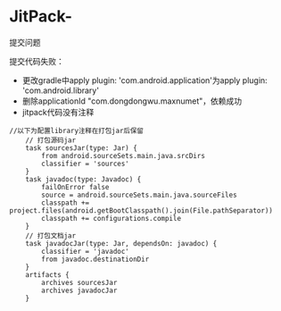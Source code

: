 # JitPack-
提交问题

提交代码失败：
- 更改gradle中apply plugin: 'com.android.application'为apply plugin: 'com.android.library'
- 删除applicationId "com.dongdongwu.maxnumet"，依赖成功
- jitpack代码没有注释

```
//以下为配置library注释在打包jar后保留
    // 打包源码jar
    task sourcesJar(type: Jar) {
        from android.sourceSets.main.java.srcDirs
        classifier = 'sources'
    }
    task javadoc(type: Javadoc) {
        failOnError false
        source = android.sourceSets.main.java.sourceFiles
        classpath += project.files(android.getBootClasspath().join(File.pathSeparator))
        classpath += configurations.compile
    }
    // 打包文档jar
    task javadocJar(type: Jar, dependsOn: javadoc) {
        classifier = 'javadoc'
        from javadoc.destinationDir
    }
    artifacts {
        archives sourcesJar
        archives javadocJar
    }
```
